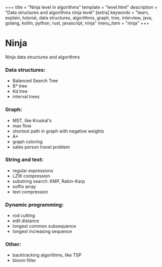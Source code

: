 +++
title = "Ninja level in algorithms"
template = "level.html"
description = "Data structures and algorithms ninja level"
[extra]
    keywords = "learn, explain, tutorial, data structures, algorithms, graph, tree, interview, java, golang, kotlin, python, rust, javascript, ninja"
    menu_item = "ninja"
+++

# Ninja

Ninja data structures and algorithms

### Data structures:

- Balanced Search Tree
- B* tree
- Kd tree
- interval trees


### Graph:

- MST, like Kruskal's
- max flow
- shortest path in graph with negative weights
- A* 
- graph coloring
- sales person travel problem 

### String and text:

- regular expressions
- LZW compression
- substring search: KMP, Rabin-Karp
- suffix array
- text compression

### Dynamic programming:

- rod cutting
- edit distance
- longest common subsequence
- longest increasing sequence


### Other:

- backtracking algorithms, like TSP
- bloom filter
